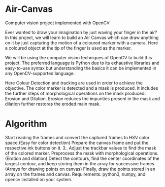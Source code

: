 # Air-Canvas

Computer vision project implemented with OpenCV

Ever wanted to draw your imagination by just waving your finger in the air? In this project, we will learn to build an Air Canvas which can draw anything on it by just capturing the motion of a coloured marker with a camera. Here a coloured object at the tip of the finger is used as the marker.

We will be using the computer vision techniques of OpenCV to build this project. The preferred language is Python due to its exhaustive libraries and easy-to-use syntax but understanding the basics it can be implemented in any OpenCV-supported language.

Here Colour Detection and tracking are used in order to achieve the objective. The color marker is detected and a mask is produced. It includes the further steps of morphological operations on the mask produced: Erosion and Dilation. Erosion reduces the impurities present in the mask and dilation further restores the eroded main mask.

# Algorithm
Start reading the frames and convert the captured frames to HSV color space.(Easy for color detection)
Prepare the canvas frame and put the respective ink buttons on it. 3.. Adjust the trackbar values to find the mask of the colored marker.
Preprocess the mask with morphological operations.(Erotion and dilation)
Detect the contours, find the center coordinates of the largest contour, and keep storing them in the array for successive frames. (Arrays for drawing points on canvas)
Finally, draw the points stored in an array on the frames and canvas.
Requirements: python3, numpy, and opencv installed on your system.

